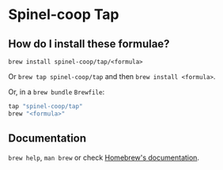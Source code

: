 # Spinel-coop Tap

## How do I install these formulae?

`brew install spinel-coop/tap/<formula>`

Or `brew tap spinel-coop/tap` and then `brew install <formula>`.

Or, in a `brew bundle` `Brewfile`:

```ruby
tap "spinel-coop/tap"
brew "<formula>"
```

## Documentation

`brew help`, `man brew` or check [Homebrew's documentation](https://docs.brew.sh).
